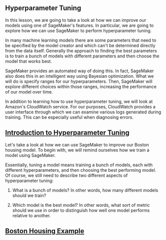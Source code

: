 ## Hyperparameter Tuning

In this lesson, we are going to take a look at how we can improve our models using one of SageMaker's features. In particular, we are going to explore how we can use SageMaker to perform hyperparameter tuning.

In many machine learning models there are some parameters that need to be specified by the model creator and which can't be determined directly from the data itself. Generally the approach to finding the best parameters is to train a bunch of models with different parameters and then choose the model that works best.

SageMaker provides an automated way of doing this. In fact, SageMaker also does this in an intelligent way using Bayesian optimization. What we will do is specify ranges for our hyperparameters. Then, SageMaker will explore different choices within those ranges, increasing the performance of our model over time.

In addition to learning how to use hyperparameter tuning, we will look at Amazon's CloudWatch service. For our purposes, CloudWatch provides a user interface through which we can examine various logs generated during training. This can be especially useful when diagnosing errors.

## [Introduction to Hyperparameter Tuning](https://youtu.be/nah8kxqp55U)

Let's take a look at how we can use SageMaker to improve our Boston housing model. To begin with, we will remind ourselves how we train a model using SageMaker.

Essentially, tuning a model means training a bunch of models, each with different hyperparameters, and then choosing the best performing model. Of course, we still need to describe two different aspects of hyperparameter tuning:

1) What is a bunch of models? In other words, how many different models should we train?

2) Which model is the best model? In other words, what sort of metric should we use in order to distinguish how well one model performs relative to another.

## [Boston Housing Example](https://youtu.be/lsYRtKivrGc)

